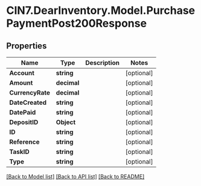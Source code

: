 # CIN7.DearInventory.Model.PurchasePaymentPost200Response

## Properties

| Name             | Type        | Description | Notes      |
| ---------------- | ----------- | ----------- | ---------- |
| **Account**      | **string**  |             | [optional] |
| **Amount**       | **decimal** |             | [optional] |
| **CurrencyRate** | **decimal** |             | [optional] |
| **DateCreated**  | **string**  |             | [optional] |
| **DatePaid**     | **string**  |             | [optional] |
| **DepositID**    | **Object**  |             | [optional] |
| **ID**           | **string**  |             | [optional] |
| **Reference**    | **string**  |             | [optional] |
| **TaskID**       | **string**  |             | [optional] |
| **Type**         | **string**  |             | [optional] |

[[Back to Model list]](../README.md#documentation-for-models) [[Back to API list]](../README.md#documentation-for-api-endpoints) [[Back to README]](../README.md)
